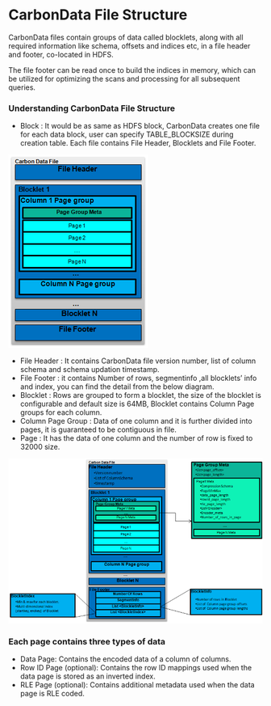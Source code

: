 <!--
    Licensed to the Apache Software Foundation (ASF) under one
    or more contributor license agreements.  See the NOTICE file
    distributed with this work for additional information
    regarding copyright ownership.  The ASF licenses this file
    to you under the Apache License, Version 2.0 (the
    "License"); you may not use this file except in compliance
    with the License.  You may obtain a copy of the License at

      http://www.apache.org/licenses/LICENSE-2.0

    Unless required by applicable law or agreed to in writing,
    software distributed under the License is distributed on an
    "AS IS" BASIS, WITHOUT WARRANTIES OR CONDITIONS OF ANY
    KIND, either express or implied.  See the License for the
    specific language governing permissions and limitations
    under the License.
-->

# CarbonData File Structure

CarbonData files contain groups of data called blocklets, along with all required information like schema, offsets and indices etc, in a file header and footer, co-located in HDFS.

The file footer can be read once to build the indices in memory, which can be utilized for optimizing the scans and processing for all subsequent queries.

### Understanding CarbonData File Structure
* Block : It would be as same as HDFS block, CarbonData creates one file for each data block, user can specify TABLE_BLOCKSIZE during creation table. Each file contains File Header, Blocklets and File Footer.

![CarbonData File Structure](../docs/images/carbon_data_file_structure_new.png?raw=true)

* File Header : It contains CarbonData file version number, list of column schema and schema updation timestamp.
* File Footer : it contains Number of rows, segmentinfo ,all blocklets’ info and index, you can find the detail from the below diagram.
* Blocklet : Rows are grouped to form a blocklet, the size of the blocklet is configurable and default size is 64MB, Blocklet contains Column Page groups for each column.
* Column Page Group : Data of one column and it is further divided into pages, it is guaranteed to be contiguous in file.
* Page : It has the data of one column and the number of row is fixed to 32000 size.

![CarbonData File Format](../docs/images/carbon_data_format_new.png?raw=true)

### Each page contains three types of data
* Data Page: Contains the encoded data of a column of columns.
* Row ID Page (optional): Contains the row ID mappings used when the data page is stored as an inverted index.
* RLE Page (optional): Contains additional metadata used when the data page is RLE coded.
